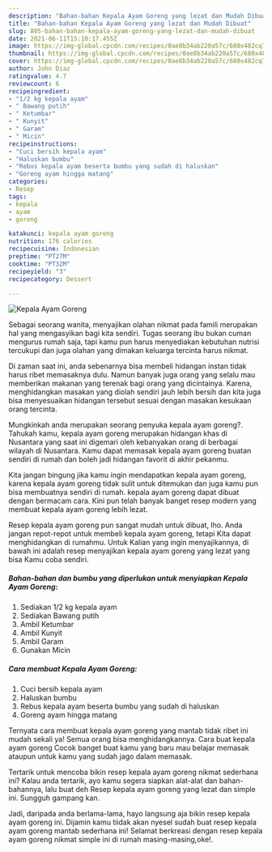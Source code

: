 ```yaml
---
description: "Bahan-bahan Kepala Ayam Goreng yang lezat dan Mudah Dibuat"
title: "Bahan-bahan Kepala Ayam Goreng yang lezat dan Mudah Dibuat"
slug: 805-bahan-bahan-kepala-ayam-goreng-yang-lezat-dan-mudah-dibuat
date: 2021-06-11T15:10:17.455Z
image: https://img-global.cpcdn.com/recipes/0ae8b34ab220a57c/680x482cq70/kepala-ayam-goreng-foto-resep-utama.jpg
thumbnail: https://img-global.cpcdn.com/recipes/0ae8b34ab220a57c/680x482cq70/kepala-ayam-goreng-foto-resep-utama.jpg
cover: https://img-global.cpcdn.com/recipes/0ae8b34ab220a57c/680x482cq70/kepala-ayam-goreng-foto-resep-utama.jpg
author: John Diaz
ratingvalue: 4.7
reviewcount: 6
recipeingredient:
- "1/2 kg kepala ayam"
- " Bawang putih"
- " Ketumbar"
- " Kunyit"
- " Garam"
- " Micin"
recipeinstructions:
- "Cuci bersih kepala ayam"
- "Haluskan bumbu"
- "Rebus kepala ayam beserta bumbu yang sudah di haluskan"
- "Goreng ayam hingga matang"
categories:
- Resep
tags:
- kepala
- ayam
- goreng

katakunci: kepala ayam goreng 
nutrition: 176 calories
recipecuisine: Indonesian
preptime: "PT27M"
cooktime: "PT32M"
recipeyield: "3"
recipecategory: Dessert

---
```



![Kepala Ayam Goreng](https://img-global.cpcdn.com/recipes/0ae8b34ab220a57c/680x482cq70/kepala-ayam-goreng-foto-resep-utama.jpg)

Sebagai seorang wanita, menyajikan olahan nikmat pada famili merupakan hal yang mengasyikan bagi kita sendiri. Tugas seorang ibu bukan cuman mengurus rumah saja, tapi kamu pun harus menyediakan kebutuhan nutrisi tercukupi dan juga olahan yang dimakan keluarga tercinta harus nikmat.

Di zaman  saat ini, anda sebenarnya bisa membeli hidangan instan tidak harus ribet memasaknya dulu. Namun banyak juga orang yang selalu mau memberikan makanan yang terenak bagi orang yang dicintainya. Karena, menghidangkan masakan yang diolah sendiri jauh lebih bersih dan kita juga bisa menyesuaikan hidangan tersebut sesuai dengan masakan kesukaan orang tercinta. 



Mungkinkah anda merupakan seorang penyuka kepala ayam goreng?. Tahukah kamu, kepala ayam goreng merupakan hidangan khas di Nusantara yang saat ini digemari oleh kebanyakan orang di berbagai wilayah di Nusantara. Kamu dapat memasak kepala ayam goreng buatan sendiri di rumah dan boleh jadi hidangan favorit di akhir pekanmu.

Kita jangan bingung jika kamu ingin mendapatkan kepala ayam goreng, karena kepala ayam goreng tidak sulit untuk ditemukan dan juga kamu pun bisa membuatnya sendiri di rumah. kepala ayam goreng dapat dibuat dengan bermacam cara. Kini pun telah banyak banget resep modern yang membuat kepala ayam goreng lebih lezat.

Resep kepala ayam goreng pun sangat mudah untuk dibuat, lho. Anda jangan repot-repot untuk membeli kepala ayam goreng, tetapi Kita dapat menghidangkan di rumahmu. Untuk Kalian yang ingin menyajikannya, di bawah ini adalah resep menyajikan kepala ayam goreng yang lezat yang bisa Kamu coba sendiri.

<!--inarticleads1-->

##### Bahan-bahan dan bumbu yang diperlukan untuk menyiapkan Kepala Ayam Goreng:

1. Sediakan 1/2 kg kepala ayam
1. Sediakan  Bawang putih
1. Ambil  Ketumbar
1. Ambil  Kunyit
1. Ambil  Garam
1. Gunakan  Micin




<!--inarticleads2-->

##### Cara membuat Kepala Ayam Goreng:

1. Cuci bersih kepala ayam
1. Haluskan bumbu
1. Rebus kepala ayam beserta bumbu yang sudah di haluskan
1. Goreng ayam hingga matang




Ternyata cara membuat kepala ayam goreng yang mantab tidak ribet ini mudah sekali ya! Semua orang bisa menghidangkannya. Cara buat kepala ayam goreng Cocok banget buat kamu yang baru mau belajar memasak ataupun untuk kamu yang sudah jago dalam memasak.

Tertarik untuk mencoba bikin resep kepala ayam goreng nikmat sederhana ini? Kalau anda tertarik, ayo kamu segera siapkan alat-alat dan bahan-bahannya, lalu buat deh Resep kepala ayam goreng yang lezat dan simple ini. Sungguh gampang kan. 

Jadi, daripada anda berlama-lama, hayo langsung aja bikin resep kepala ayam goreng ini. Dijamin kamu tiidak akan nyesel sudah buat resep kepala ayam goreng mantab sederhana ini! Selamat berkreasi dengan resep kepala ayam goreng nikmat simple ini di rumah masing-masing,oke!.

